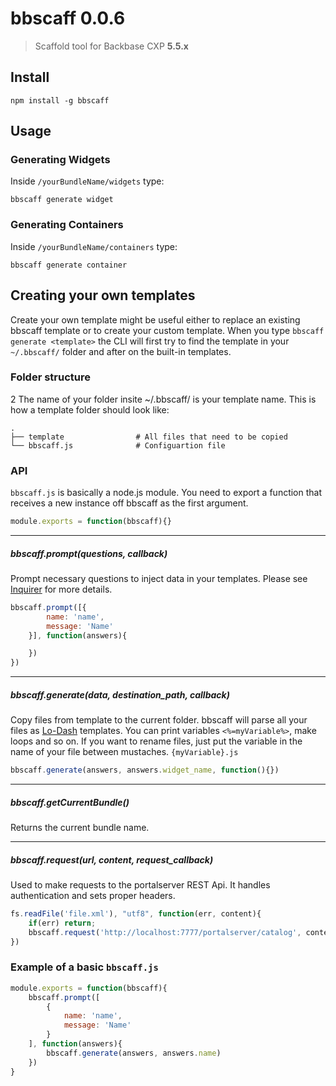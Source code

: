 bbscaff 0.0.6
===================

> Scaffold tool for Backbase CXP **5.5.x**

## Install

``` shell
npm install -g bbscaff
```

## Usage

### Generating Widgets
Inside `/yourBundleName/widgets` type:

``` shell
bbscaff generate widget
```

### Generating Containers
Inside `/yourBundleName/containers` type:

``` shell
bbscaff generate container
```


## Creating your own templates

Create your own template might be useful either to replace an existing bbscaff template or to create your custom template.
When you type `bbscaff generate <template>` the CLI will first try to find the template in your `~/.bbscaff/` folder and after on the built-in templates.

### Folder structure
2
The name of your folder insite ~/.bbscaff/ is your template name. This is how a template folder should look like:

    .
    ├── template                # All files that need to be copied
    └── bbscaff.js              # Configuartion file


### API

`bbscaff.js` is basically a node.js module. You need to export a function that receives a new instance off bbscaff as the first argument.

``` js
module.exports = function(bbscaff){}
```

--------------------

##### bbscaff.prompt(questions, callback)
Prompt necessary questions to inject data in your templates. Please see [Inquirer](https://github.com/SBoudrias/Inquirer.js) for more details.

``` js
bbscaff.prompt([{
		name: 'name',
		message: 'Name'
	}], function(answers){

	})
})
```

--------------------

##### bbscaff.generate(data, destination_path, callback)
Copy files from template to the current folder. bbscaff will parse all your files as [Lo-Dash](https://lodash.com/docs#template) templates. You can print variables `<%=myVariable%>`, make loops and so on.
If you want to rename files, just put the variable in the name of your file between mustaches. `{myVariable}.js`

``` js
bbscaff.generate(answers, answers.widget_name, function(){})
```

--------------------

##### bbscaff.getCurrentBundle()
Returns the current bundle name.

--------------------

##### bbscaff.request(url, content, request_callback)
Used to make requests to the portalserver REST Api. It handles authentication and sets proper headers.

``` js
fs.readFile('file.xml'), "utf8", function(err, content){
	if(err) return;
	bbscaff.request('http://localhost:7777/portalserver/catalog', content, function(err, httpResponse, body){})
})
```

### Example of a basic `bbscaff.js`

``` js
module.exports = function(bbscaff){
	bbscaff.prompt([
		{
			name: 'name',
			message: 'Name'
		}
	], function(answers){
		bbscaff.generate(answers, answers.name)
	})
}
```
